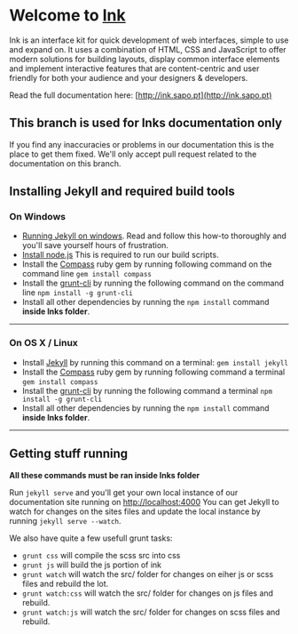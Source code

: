 # Welcome to [Ink](http://ink.sapo.pt)

Ink is an interface kit for quick development of web interfaces, simple to use and expand on. It uses a combination of HTML, CSS and JavaScript to offer modern solutions for building layouts, display common interface elements and implement interactive features that are content-centric and user friendly for both your audience and your designers & developers.

Read the full documentation here: [http://ink.sapo.pt](http://ink.sapo.pt)

## This branch is used for Inks documentation only
If you find any inaccuracies or problems in our documentation this is the place to get them fixed. We'll only accept pull request related to the documentation on this branch. 

## Installing Jekyll and required build tools

### On Windows

- [Running Jekyll on windows](https://github.com/juthilo/run-jekyll-on-windows/). Read and follow this how-to thoroughly and you'll save yourself hours of frustration.
- [Install node.js](http://nodejs.org/) This is required to run our build scripts.
- Install the [Compass](http://compass-style.org/) ruby gem by running following command on the command line ``gem install compass``
- Install the [grunt-cli](https://github.com/gruntjs/grunt-cli) by running the following command on the command line ``npm install -g grunt-cli``
- Install all other dependencies by running the ``npm install`` command **inside Inks folder**.

------


### On OS X / Linux

- Install [Jekyll](http://jekyllrb.com/) by running this command on a terminal: ``gem install jekyll``
- Install the [Compass](http://compass-style.org/) ruby gem by running following command a terminal ``gem install compass``
- Install the [grunt-cli](https://github.com/gruntjs/grunt-cli) by running the following command a terminal ``npm install -g grunt-cli``
- Install all other dependencies by running the ``npm install`` command **inside Inks folder**.

------

## Getting stuff running

**All these commands must be ran inside Inks folder**

Run ``jekyll serve`` and you'll get your own local instance of our documentation site running on [http://localhost:4000](http://localhost:4000)
You can get Jekyll to watch for changes on the sites files and update the local instance by running ``jekyll serve --watch``.

We also have quite a few usefull grunt tasks:

- ``grunt css`` will compile the scss src into css
- ``grunt js`` will build the js portion of ink
- ``grunt watch`` will watch the src/ folder for changes on eiher js or scss files and rebuild the lot.
- ``grunt watch:css`` will watch the src/ folder for changes on js files and rebuild.
- ``grunt watch:js`` will watch the src/ folder for changes on scss files and rebuild.
